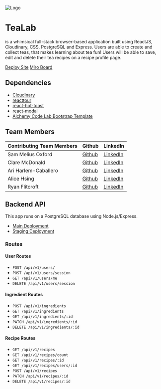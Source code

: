 ![Logo](https://res.cloudinary.com/tealab/image/upload/v1654017908/vector_assets/full_tea_set.png)

# TeaLab

<TeaLab /> is a whimsical full-stack browser-based application built using ReactJS, Cloudinary, CSS, PostgreSQL and Express. Users are able to create and collect teas, that makes learning about tea fun! Users will be able to save, edit and delete their tea recipes on a recipe profile page.

[Deploy Site](https://tea-lab.netlify.app/)
[Miro Board](https://miro.com/app/board/uXjVOy8UhI0=/?share_link_id=623813889366)

## Dependencies

- [Cloudinary](https://cloudinary.com/)
- [reacttour](https://github.com/elrumordelaluz/reactour)
- [react-hot-toast](https://react-hot-toast.com/)
- [react-modal](https://github.com/reactjs/react-modal)
- [Alchemy Code Lab Bootstrap Template](https://npm.io/package/@alchemycodelab/create-app)

## Team Members

| **Contributing Team Members** | **Github**                                        | **LinkedIn**                                                  |
| ----------------------------- | ------------------------------------------------- | ------------------------------------------------------------- |
| Sam Melius Oxford             | [Github](https://github.com/Sam-Melius)           | [LinkedIn](https://www.linkedin.com/in/sam-melius-oxford/)    |
| Clare McDonald                | [Github](https://github.com/ClareMcDonald)        | [LinkedIn](https://www.linkedin.com/in/clare-s-mcdonald/)     |
| Ari Harlem-Caballero          | [Github](https://github.com/ari-harlem-caballero) | [LinkedIn](https://www.linkedin.com/in/ari-harlem-caballero/) |
| Alice Hsing                   | [Github](https://github.com/alicehsing)           | [LinkedIn](https://www.linkedin.com/in/alice-hsing-94603315/) |
| Ryan Flitcroft                | [Github](https://github.com/ryanflitcroft)        | [LinkedIn](https://www.linkedin.com/in/ryanflitcroft/)        |

## Backend API

This app runs on a PostgreSQL database using Node.js/Express.

- [Main Deployment](https://tealab.herokuapp.com)
- [Staging Deployment](https://staged-tealab.herokuapp.com)

### Routes

#### User Routes

- `POST /api/v1/users/`
- `POST /api/v1/users/session`
- `GET /api/v1/users/me`
- `DELETE /api/v1/users/session`

#### Ingredient Routes

- `POST /api/v1/ingredients`
- `GET /api/v1/ingredients`
- `GET /api/v1/ingredients/:id`
- `PATCH /api/v1/ingredients/:id`
- `DELETE /api/v1/ingredients/:id`

#### Recipe Routes

- `GET /api/v1/recipes`
- `GET /api/v1/recipes/count`
- `GET /api/v1/recipes/:id`
- `GET /api/v1/recipes/users/:id`
- `POST /api/v1/recipes`
- `PATCH /api/v1/recipes/:id`
- `DELETE /api/v1/recipes/:id`
